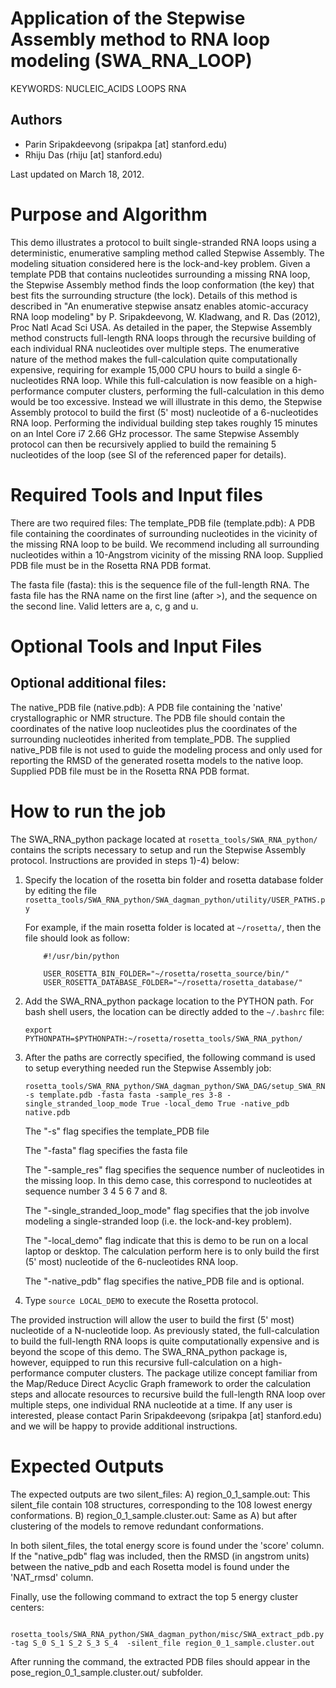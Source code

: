 # Application of the Stepwise Assembly method to RNA loop modeling (SWA_RNA_LOOP)

KEYWORDS: NUCLEIC_ACIDS LOOPS RNA

## Authors
- Parin Sripakdeevong (sripakpa [at] stanford.edu)
- Rhiju Das (rhiju [at] stanford.edu)

Last updated on March 18, 2012.
 
# Purpose and Algorithm

This demo illustrates a protocol to built single-stranded RNA loops using a deterministic, enumerative sampling method called Stepwise Assembly. The modeling situation considered here is the lock-and-key problem. Given a template PDB that contains nucleotides surrounding a missing RNA loop, the Stepwise Assembly method finds the loop conformation (the key) that best fits the surrounding structure (the lock). Details of this method is described in "An enumerative stepwise ansatz enables atomic-accuracy RNA loop modeling" by P. Sripakdeevong, W. Kladwang, and R. Das (2012), Proc Natl Acad Sci USA.
	As detailed in the paper, the Stepwise Assembly method constructs full-length RNA loops through the recursive building of each individual RNA nucleotides over multiple steps. The enumerative nature of the method makes the full-calculation quite computationally expensive, requiring for example 15,000 CPU hours to build a single 6-nucleotides RNA loop. While this full-calculation is now feasible on a high-performance computer clusters, performing the full-calculation in this demo would be too excessive. 
	Instead we will illustrate in this demo, the Stepwise Assembly protocol to build the first (5' most) nucleotide of a 6-nucleotides RNA loop. Performing the individual building step takes roughly 15 minutes on an Intel Core i7 2.66 GHz processor. The same Stepwise Assembly protocol can then be recursively applied to build the remaining 5 nucleotides of the loop (see SI of the referenced paper for details).

# Required Tools and Input files

There are two required files: 
The template_PDB file (template.pdb): A PDB file containing the coordinates of surrounding nucleotides in the vicinity of the missing RNA loop to be build. We recommend including all surrounding nucleotides within a 10-Angstrom vicinity of the missing RNA loop. Supplied PDB file must be in the Rosetta RNA PDB format.

The fasta file (fasta): this is the sequence file of the full-length RNA. The fasta file has the RNA name on the first line (after >), and the sequence on the second line. Valid letters are a, c, g and u. 

# Optional Tools and Input Files

## Optional additional files:
The native_PDB file (native.pdb): A PDB file containing the 'native' crystallographic or NMR structure. The PDB file should contain the coordinates of the native loop nucleotides plus the coordinates of the surrounding nucleotides inherited from template_PDB. The supplied native_PDB file is not used to guide the modeling process and only used for reporting the RMSD of the generated rosetta models to the native loop. Supplied PDB file must be in the Rosetta RNA PDB format.

# How to run the job

The SWA_RNA_python package located at `rosetta_tools/SWA_RNA_python/` contains the scripts necessary to setup and run the Stepwise Assembly protocol. Instructions are provided in steps 1)-4) below: 

1. Specify the location of the rosetta bin folder and rosetta database folder by editing the file `rosetta_tools/SWA_RNA_python/SWA_dagman_python/utility/USER_PATHS.py`

    For example, if the main rosetta folder is located at `~/rosetta/`, then the file should look as follow:
    ```
	    #!/usr/bin/python

	    USER_ROSETTA_BIN_FOLDER="~/rosetta/rosetta_source/bin/"
	    USER_ROSETTA_DATABASE_FOLDER="~/rosetta/rosetta_database/"
    ```

2. Add the SWA_RNA_python package location to the PYTHON path. For bash shell users, the location can be directly added to the `~/.bashrc` file:

    ```
	export PYTHONPATH=$PYTHONPATH:~/rosetta/rosetta_tools/SWA_RNA_python/
    ```

3. After the paths are correctly specified, the following command is used to setup everything needed run the Stepwise Assembly job:

    ```
	rosetta_tools/SWA_RNA_python/SWA_dagman_python/SWA_DAG/setup_SWA_RNA_dag_job_files.py -s template.pdb -fasta fasta -sample_res 3-8 -single_stranded_loop_mode True -local_demo True -native_pdb native.pdb
    ```

    The "-s" flag specifies the template_PDB file

    The "-fasta" flag specifies the fasta file

    The "-sample_res" flag specifies the sequence number of nucleotides in the missing loop. In this demo case, this correspond to nucleotides at sequence number 3 4 5 6 7 and 8.

    The "-single_stranded_loop_mode" flag specifies that the job involve modeling a single-stranded loop (i.e. the lock-and-key problem).

    The "-local_demo" flag indicate that this is demo to be run on a local laptop or desktop. The calculation perform here is to only build the first (5' most) nucleotide of the 6-nucleotides RNA loop.

    The "-native_pdb" flag specifies the native_PDB file and is optional. 

4. Type `source LOCAL_DEMO` to execute the Rosetta protocol.

The provided instruction will allow the user to build the first (5' most) nucleotide of a N-nucleotide loop. As previously stated, the full-calculation to build the full-length RNA loops is quite computationally expensive and is beyond the scope of this demo. The SWA_RNA_python package is, however, equipped to run this recursive full-calculation on a high-performance computer clusters. The package utilize concept familiar from the Map/Reduce Direct Acyclic Graph framework to order the calculation steps and allocate resources to recursive build the full-length RNA loop over multiple steps, one individual RNA nucleotide at a time. If any user is interested, please contact Parin Sripakdeevong (sripakpa [at] stanford.edu) and we will be happy to provide additional instructions.

# Expected Outputs

The expected outputs are two silent_files:
A) region_0_1_sample.out: This silent_file contain 108 structures, corresponding to the 108 lowest energy conformations.
B) region_0_1_sample.cluster.out: Same as A) but after clustering of the models to remove redundant conformations.

In both silent_files, the total energy score is found under the 'score' column. If the "native_pdb" flag was included, then the RMSD (in angstrom units) between the native_pdb and each Rosetta model is found under the 'NAT_rmsd' column.

Finally, use the following command to extract the top 5 energy cluster centers:

```
	rosetta_tools/SWA_RNA_python/SWA_dagman_python/misc/SWA_extract_pdb.py -tag S_0 S_1 S_2 S_3 S_4  -silent_file region_0_1_sample.cluster.out
```

After running the command, the extracted PDB files should appear in the pose_region_0_1_sample.cluster.out/ subfolder.

